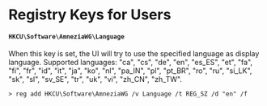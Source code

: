 # Registry Keys for Users

#### `HKCU\Software\AmneziaWG\Language`

When this key is set, the UI will try to use the specified language as display language.
Supported languages: "ca", "cs", "de", "en", "es_ES", "et", "fa", "fi", "fr", "id", "it", "ja", "ko", "nl", "pa_IN", "pl", "pt_BR", "ro", "ru", "si_LK", "sk", "sl", "sv_SE", "tr", "uk", "vi", "zh_CN", "zh_TW".

```
> reg add HKCU\Software\AmneziaWG /v Language /t REG_SZ /d "en" /f
```
